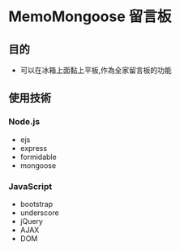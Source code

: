 # MemoMongoose 留言板
## 目的
- 可以在冰箱上面黏上平板,作為全家留言板的功能
## 使用技術
### Node.js
- ejs
- express
- formidable
- mongoose
### JavaScript
- bootstrap
- underscore
- jQuery
- AJAX
- DOM
